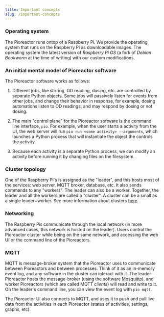 ```yaml
---
title: Important concepts
slug: /important-concepts
---
```


### Operating system

The Pioreactor runs ontop of a Raspberry Pi. We provide the operating system that runs on the Raspberry Pi as downloadable images. The operating system the latest version of _Raspberry Pi OS_ (a fork of _Debian Bookworm_ at the time of writing) with our custom modifications.

### An initial mental model of Pioreactor software

The Pioreactor software works as follows:

1. Different jobs, like stirring, OD reading, dosing, etc. are controlled by separate Python objects. Some jobs will passively listen for events from other jobs, and change their behavior in response, for example, dosing automations listen to OD readings, and may respond by dosing or not dosing.

2. The main "control plane" for the Pioreactor software is the command line interface, `pio`. For example, when the user starts a activity from the UI, the web server will run `pio run <some activity> --arguments`, which launches a Python process that will instantiate the object the controls the activity.

3. Because each activity is a separate Python process, we can modify an activity before running it by changing files on the filesystem.


### Cluster topology

One of the Raspberry Pi's is assigned as the "leader", and this hosts most of the services: web server, MQTT broker, database, etc. It also sends commands to any "workers". The leader can also be a worker. Together, the leader and all the workers are called a "cluster". A cluster can be a small as a single leader+worker. See more information about clusters [here](/user-guide/create-cluster).


### Networking

The Raspberry Pis communicate through the local network (in more advanced cases, this network is hosted on the leader). Users control the Pioreactor cluster while being on the same network, and accessing the web UI or the command line of the Pioreactors.


### MQTT

MQTT is message-broker system that the Pioreactor uses to communicate between Pioreactors and between processes. Think of it as an in-memory event log, and any software in the cluster can interact with it. The leader Pioreactor hosts the message-broker (using the software [Mosquitto](https://mosquitto.org/)), and worker Pioreactors (which are called MQTT _clients_) will read and write to it. On the leader's command line, you can view the event log with `pio mqtt`.

The Pioreactor UI also connects to MQTT, and uses it to push and pull live data from the activities in each Pioreactor (states of activities, settings, graphs, etc).

